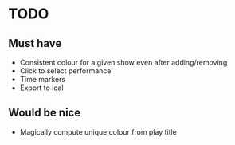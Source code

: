 # TODO

## Must have

* Consistent colour for a given show even after adding/removing
* Click to select performance
* Time markers
* Export to ical

## Would be nice

* Magically compute unique colour from play title
